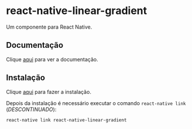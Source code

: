 # react-native-linear-gradient

Um componente <LinearGradient> para React Native.

## Documentação

Clique [aqui](https://github.com/react-native-community/react-native-linear-gradient) para ver a documentação.

## Instalação

Clique [aqui](https://www.npmjs.com/package/react-native-linear-gradient) para fazer a instalação.

Depois da instalação é necessário executar o comando `react-native link` (_DESCONTINUADO_):

```
react-native link react-native-linear-gradient
```